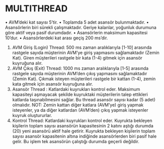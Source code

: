 #  MULTITHREAD


• AVM’deki kat sayısı 5’tir.
• Toplamda 5 adet asansör bulunmaktadır.
• Asansörlerin biri sürekli çalışmaktadır. Geriye kalanlar, yoğunluk durumuna göre
aktif veya pasif durumdadır.
• Asansörlerin maksimum kapasitesi 10’dur.
• Asansörlerdeki kat arası geçiş 200 ms’dir.

1) AVM Giriş (Login) Thread: 500 ms zaman aralıklarıyla [1-10] arasında rastgele
sayıda müşterinin AVM’ye giriş yapmasını sağlamaktadır (Zemin Kat). Giren
müşterileri rastgele bir kata (1-4) gitmek için asansör kuyruğuna alır.
2) AVM Çıkış (Exit) Thread: 1000 ms zaman aralıklarıyla [1-5] arasında rastgele
sayıda müşterinin AVM’den çıkış yapmasını sağlamaktadır (Zemin Kat). Çıkmak
isteyen müşterileri rastgele bir kattan (1-4), zemin kata gitmek için asansör kuyruğuna
alır.
3) Asansör Thread : Katlardaki kuyrukları kontrol eder. Maksimum kapasiteyi
aşmayacak şekilde kuyruktaki müşterilerin talep ettikleri katlarda taşınabilmesini
sağlar. Bu thread asansör sayısı kadar (5 adet) olmalıdır.
NOT: Zemin kattan diğer katlara (AVM’ye) giriş yapmak isteyenler, ya da diğer
katlardan (AVM’den) çıkış yapmak isteyenler kuyruk oluştururlar.
4) Kontrol Thread: Katlardaki kuyrukları kontrol eder. Kuyrukta bekleyen kişilerin
toplam sayısı asansörün kapasitesinin 2 katını aştığı durumda (20) yeni asansörü aktif
hale getirir. Kuyrukta bekleyen kişilerin toplam sayısı asansör kapasitenin altına 
indiğinde asansörlerden biri pasif hale gelir. Bu işlem tek asansörün çalıştığı durumda
geçerli değildir. 
